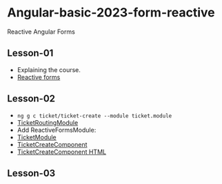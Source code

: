 # Angular-basic-2023-form-reactive
Reactive Angular Forms

## Lesson-01
- Explaining the course.
- [Reactive forms](https://angular.io/guide/reactive-forms)

## Lesson-02
- `ng g c ticket/ticket-create --module ticket.module`
- [TicketRoutingModule](src\app\ticket\ticket-routing.module.ts)
- Add ReactiveFormsModule:
- [TicketModule](src\app\ticket\ticket.module.ts)
- [TicketCreateComponent](src\app\ticket\ticket-create\ticket-create.component.ts)
- [TicketCreateComponent HTML](src\app\ticket\ticket-create\ticket-create.component.html)

## Lesson-03
